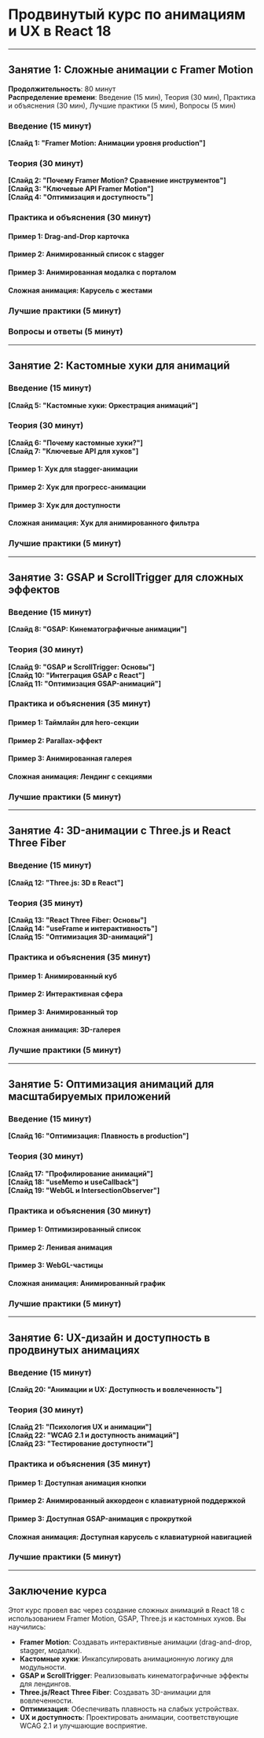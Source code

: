 # Продвинутый курс по анимациям и UX в React 18
---

## Занятие 1: Сложные анимации с Framer Motion

**Продолжительность**: 80 минут  
**Распределение времени**: Введение (15 мин), Теория (30 мин), Практика и объяснения (30 мин), Лучшие практики (5 мин), Вопросы (5 мин)

### Введение (15 минут)
**[Слайд 1: "Framer Motion: Анимации уровня production"]**  
### Теория (30 минут)
**[Слайд 2: "Почему Framer Motion? Сравнение инструментов"]**  
**[Слайд 3: "Ключевые API Framer Motion"]**  
**[Слайд 4: "Оптимизация и доступность"]**  
### Практика и объяснения (30 минут)
#### Пример 1: Drag-and-Drop карточка
#### Пример 2: Анимированный список с stagger
#### Пример 3: Анимированная модалка с порталом
#### Сложная анимация: Карусель с жестами
### Лучшие практики (5 минут)
### Вопросы и ответы (5 минут)

---

## Занятие 2: Кастомные хуки для анимаций
### Введение (15 минут)
**[Слайд 5: "Кастомные хуки: Оркестрация анимаций"]**  
### Теория (30 минут)
**[Слайд 6: "Почему кастомные хуки?"]**  
**[Слайд 7: "Ключевые API для хуков"]**  
#### Пример 1: Хук для stagger-анимации
#### Пример 2: Хук для прогресс-анимации
#### Пример 3: Хук для доступности
#### Сложная анимация: Хук для анимированного фильтра
### Лучшие практики (5 минут)
---

## Занятие 3: GSAP и ScrollTrigger для сложных эффектов
### Введение (15 минут)
**[Слайд 8: "GSAP: Кинематографичные анимации"]**  

### Теория (30 минут)
**[Слайд 9: "GSAP и ScrollTrigger: Основы"]**  
**[Слайд 10: "Интеграция GSAP с React"]**  
**[Слайд 11: "Оптимизация GSAP-анимаций"]**  
### Практика и объяснения (35 минут)
#### Пример 1: Таймлайн для hero-секции
#### Пример 2: Parallax-эффект
#### Пример 3: Анимированная галерея
#### Сложная анимация: Лендинг с секциями

### Лучшие практики (5 минут)

---

## Занятие 4: 3D-анимации с Three.js и React Three Fiber
### Введение (15 минут)
**[Слайд 12: "Three.js: 3D в React"]**  
### Теория (35 минут)
**[Слайд 13: "React Three Fiber: Основы"]**  
**[Слайд 14: "useFrame и интерактивность"]**  
**[Слайд 15: "Оптимизация 3D-анимаций"]**  
### Практика и объяснения (35 минут)

#### Пример 1: Анимированный куб
#### Пример 2: Интерактивная сфера
#### Пример 3: Анимированный тор
#### Сложная анимация: 3D-галерея
### Лучшие практики (5 минут)

---

## Занятие 5: Оптимизация анимаций для масштабируемых приложений


### Введение (15 минут)
**[Слайд 16: "Оптимизация: Плавность в production"]**  
### Теория (30 минут)
**[Слайд 17: "Профилирование анимаций"]**  
**[Слайд 18: "useMemo и useCallback"]**  
**[Слайд 19: "WebGL и IntersectionObserver"]**  
### Практика и объяснения (30 минут)

#### Пример 1: Оптимизированный список
#### Пример 2: Ленивая анимация
#### Пример 3: WebGL-частицы
#### Сложная анимация: Анимированный график
### Лучшие практики (5 минут)

---

## Занятие 6: UX-дизайн и доступность в продвинутых анимациях

### Введение (15 минут)
**[Слайд 20: "Анимации и UX: Доступность и вовлеченность"]**  
### Теория (30 минут)
**[Слайд 21: "Психология UX и анимации"]**  
**[Слайд 22: "WCAG 2.1 и доступность анимаций"]**  
**[Слайд 23: "Тестирование доступности"]**  
### Практика и объяснения (35 минут)

#### Пример 1: Доступная анимация кнопки
#### Пример 2: Анимированный аккордеон с клавиатурной поддержкой
#### Пример 3: Доступная GSAP-анимация с прокруткой
#### Сложная анимация: Доступная карусель с клавиатурной навигацией

### Лучшие практики (5 минут)

---

## Заключение курса
Этот курс провел вас через создание сложных анимаций в React 18 с использованием Framer Motion, GSAP, Three.js и кастомных хуков. Вы научились:  
- **Framer Motion**: Создавать интерактивные анимации (drag-and-drop, stagger, модалки).  
- **Кастомные хуки**: Инкапсулировать анимационную логику для модульности.  
- **GSAP и ScrollTrigger**: Реализовывать кинематографичные эффекты для лендингов.  
- **Three.js/React Three Fiber**: Создавать 3D-анимации для вовлеченности.  
- **Оптимизация**: Обеспечивать плавность на слабых устройствах.  
- **UX и доступность**: Проектировать анимации, соответствующие WCAG 2.1 и улучшающие восприятие.  